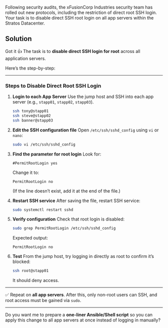 Following security audits, the xFusionCorp Industries security team has rolled out new protocols, including the restriction of direct root SSH login.
Your task is to disable direct SSH root login on all app servers within the Stratos Datacenter.

## Solution

Got it 👍
The task is to **disable direct SSH login for root** across all application servers.

Here’s the step-by-step:

---

### Steps to Disable Direct Root SSH Login

1. **Login to each App Server**
   Use the jump host and SSH into each app server (e.g., `stapp01`, `stapp02`, `stapp03`).

   ```bash
   ssh tony@stapp01
   ssh steve@stapp02
   ssh banner@stapp03
   ```

2. **Edit the SSH configuration file**
   Open `/etc/ssh/sshd_config` using `vi` or `nano`:

   ```bash
   sudo vi /etc/ssh/sshd_config
   ```

3. **Find the parameter for root login**
   Look for:

   ```
   #PermitRootLogin yes
   ```

   Change it to:

   ```
   PermitRootLogin no
   ```

   (If the line doesn’t exist, add it at the end of the file.)

4. **Restart SSH service**
   After saving the file, restart SSH service:

   ```bash
   sudo systemctl restart sshd
   ```

  

5. **Verify configuration**
   Check that root login is disabled:

   ```bash
   sudo grep PermitRootLogin /etc/ssh/sshd_config
   ```

   Expected output:

   ```
   PermitRootLogin no
   ```

6. **Test**
   From the jump host, try logging in directly as root to confirm it’s blocked:

   ```bash
   ssh root@stapp01
   ```

   It should deny access.

---

✅ Repeat on **all app servers**.
After this, only non-root users can SSH, and root access must be gained via `sudo`.

---

Do you want me to prepare a **one-liner Ansible/Shell script** so you can apply this change to all app servers at once instead of logging in manually?


